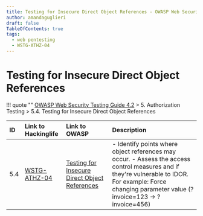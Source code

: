 ```yaml
---
title: Testing for Insecure Direct Object References - OWASP Web Security Testing Guide 
author: amandaguglieri
draft: false
TableOfContents: true
tags:
  - web pentesting
  - WSTG-ATHZ-04
---
```




# Testing for Insecure Direct Object References

!!! quote ""
	[OWASP Web Security Testing Guide 4.2](index.md) > 5. Authorization Testing > 5.4. Testing for Insecure Direct Object References

|ID|Link to Hackinglife|Link to OWASP|Description|
|:---|:---|:---|:---|
|5.4|[WSTG-ATHZ-04](WSTG-ATHZ-04.md)|[Testing for Insecure Direct Object References](https://owasp.org/www-project-web-security-testing-guide/latest/4-Web_Application_Security_Testing/05-Authorization_Testing/04-Testing_for_Insecure_Direct_Object_References)|- Identify points where object references may occur.  - Assess the access control measures and if they're vulnerable to IDOR. For example: Force changing parameter value (?invoice=123 -> ?invoice=456)|
